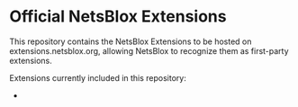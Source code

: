# Official NetsBlox Extensions

This repository contains the NetsBlox Extensions to be hosted on extensions.netsblox.org, allowing NetsBlox to recognize them as first-party extensions.

Extensions currently included in this repository:

 - 
